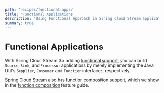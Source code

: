 ```yaml
---
path: 'recipes/functional-apps/'
title: 'Functional Applications'
description: 'Using Functional Approach in Spring Cloud Stream applications'
summary: true
---
```


# Functional Applications

With Spring Cloud Stream 3.x adding [functional support](https://cloud.spring.io/spring-cloud-static/spring-cloud-stream/current/reference/html/spring-cloud-stream.html#spring-cloud-stream-overview-producing-consuming-messages), you can build `Source`, `Sink`, and `Processor` applications by merely implementing the Java Util's `Supplier`, `Consumer` and `Function` interfaces, respectively.

Spring Cloud Stream also has function composition support, which we show in the [function composition](%currentPath%/feature-guides/streams/function-composition) feature guide.
